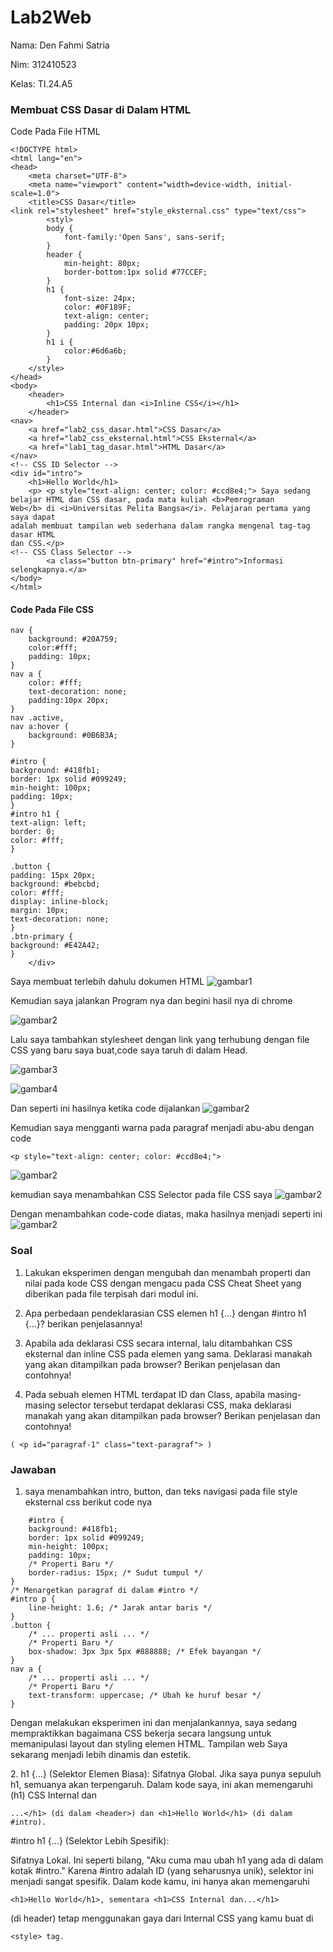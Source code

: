 # Lab2Web
Nama: Den Fahmi Satria <p>
Nim: 312410523 <p>
Kelas: TI.24.A5 <p>
### Membuat CSS Dasar di Dalam HTML
Code Pada File HTML <p>
```
<!DOCTYPE html>
<html lang="en">
<head>
    <meta charset="UTF-8">
    <meta name="viewport" content="width=device-width, initial-scale=1.0">
    <title>CSS Dasar</title>
<link rel="stylesheet" href="style_eksternal.css" type="text/css">
        <styl>
        body {
            font-family:'Open Sans', sans-serif;
        }
        header {
            min-height: 80px;
            border-bottom:1px solid #77CCEF;
        }
        h1 {
            font-size: 24px;
            color: #0F189F;
            text-align: center;
            padding: 20px 10px;
        }
        h1 i {
            color:#6d6a6b;
        }
    </style>
</head>
<body>
    <header>
        <h1>CSS Internal dan <i>Inline CSS</i></h1>
    </header>
<nav>
    <a href="lab2_css_dasar.html">CSS Dasar</a>
    <a href="lab2_css_eksternal.html">CSS Eksternal</a>
    <a href="lab1_tag_dasar.html">HTML Dasar</a>
</nav>
<!-- CSS ID Selector -->
<div id="intro">
    <h1>Hello World</h1>
    <p> <p style="text-align: center; color: #ccd8e4;"> Saya sedang belajar HTML dan CSS dasar, pada mata kuliah <b>Pemrograman
Web</b> di <i>Universitas Pelita Bangsa</i>. Pelajaran pertama yang saya dapat
adalah membuat tampilan web sederhana dalam rangka mengenal tag-tag dasar HTML
dan CSS.</p>
<!-- CSS Class Selector -->
        <a class="button btn-primary" href="#intro">Informasi selengkapnya.</a>
</body>
</html>
```
#### Code Pada File CSS
```
nav {
    background: #20A759;
    color:#fff;
    padding: 10px;
}
nav a {
    color: #fff;
    text-decoration: none;
    padding:10px 20px;
}
nav .active,
nav a:hover {
    background: #0B6B3A;
}

#intro {
background: #418fb1;
border: 1px solid #099249;
min-height: 100px;
padding: 10px;
}
#intro h1 {
text-align: left;
border: 0;
color: #fff;
}

.button {
padding: 15px 20px;
background: #bebcbd;
color: #fff;
display: inline-block;
margin: 10px;
text-decoration: none;
}
.btn-primary {
background: #E42A42;
}
    </div>
```
Saya membuat terlebih dahulu dokumen HTML
![gambar1](lb2.1.PNG) <p>
Kemudian saya jalankan Program nya dan begini hasil nya di chrome <p>
![gambar2](lb2.2.PNG) <p>
Lalu saya tambahkan stylesheet dengan link yang terhubung dengan file CSS yang baru saya buat,code saya taruh di dalam Head. <p>
![gambar3](lb2.3.PNG) <p>
![gambar4](lb2.3,5.PNG) <p>
Dan seperti ini hasilnya ketika code dijalankan
![gambar2](lb2.4.PNG) <p>
Kemudian saya mengganti warna pada paragraf menjadi abu-abu dengan code <p>
```
<p style="text-align: center; color: #ccd8e4;">
```
![gambar2](lb2.5.PNG) <p>
kemudian saya menambahkan CSS Selector pada file CSS saya
![gambar2](lb2.6.PNG) <p>
Dengan menambahkan code-code diatas, maka hasilnya menjadi seperti ini
![gambar2](lb2.7.PNG) <p>
### Soal 
1. Lakukan eksperimen dengan mengubah dan menambah properti dan nilai pada kode CSS
dengan mengacu pada CSS Cheat Sheet yang diberikan pada file terpisah dari modul ini. <p>
2. Apa perbedaan pendeklarasian CSS elemen h1 {...} dengan #intro h1 {...}? berikan
penjelasannya! <p>
3. Apabila ada deklarasi CSS secara internal, lalu ditambahkan CSS eksternal dan inline CSS pada
elemen yang sama. Deklarasi manakah yang akan ditampilkan pada browser? Berikan
penjelasan dan contohnya! <p>
4. Pada sebuah elemen HTML terdapat ID dan Class, apabila masing-masing selector tersebut
terdapat deklarasi CSS, maka deklarasi manakah yang akan ditampilkan pada browser?
Berikan penjelasan dan contohnya!
```
( <p id="paragraf-1" class="text-paragraf"> )
```
### Jawaban
1. saya menambahkan intro, button, dan teks navigasi pada file style eksternal css berikut code nya
```
    #intro {
    background: #418fb1;
    border: 1px solid #099249;
    min-height: 100px;
    padding: 10px;
    /* Properti Baru */
    border-radius: 15px; /* Sudut tumpul */
}
/* Menargetkan paragraf di dalam #intro */
#intro p {
    line-height: 1.6; /* Jarak antar baris */
}
.button {
    /* ... properti asli ... */
    /* Properti Baru */
    box-shadow: 3px 3px 5px #888888; /* Efek bayangan */
}
nav a {
    /* ... properti asli ... */
    /* Properti Baru */
    text-transform: uppercase; /* Ubah ke huruf besar */
}
```
Dengan melakukan eksperimen ini dan menjalankannya, saya sedang mempraktikkan bagaimana CSS bekerja secara langsung untuk memanipulasi layout dan styling elemen HTML. Tampilan web Saya sekarang menjadi lebih dinamis dan estetik. <p>
2. h1 {...} (Selektor Elemen Biasa):
Sifatnya Global. Jika saya punya sepuluh h1, semuanya akan terpengaruh.
Dalam kode saya, ini akan memengaruhi (h1) CSS Internal dan 
```
...</h1> (di dalam <header>) dan <h1>Hello World</h1> (di dalam #intro).
```
#intro h1 {...}
(Selektor Lebih Spesifik): <p>
Sifatnya Lokal. Ini seperti bilang, "Aku cuma mau ubah h1 yang ada di dalam kotak #intro."
Karena #intro adalah ID (yang seharusnya unik), selektor ini menjadi sangat spesifik.
Dalam kode kamu, ini hanya akan memengaruhi 
```
<h1>Hello World</h1>, sementara <h1>CSS Internal dan...</h1>
```
(di header) tetap menggunakan gaya dari Internal CSS yang kamu buat di 
```
<style> tag.
```
